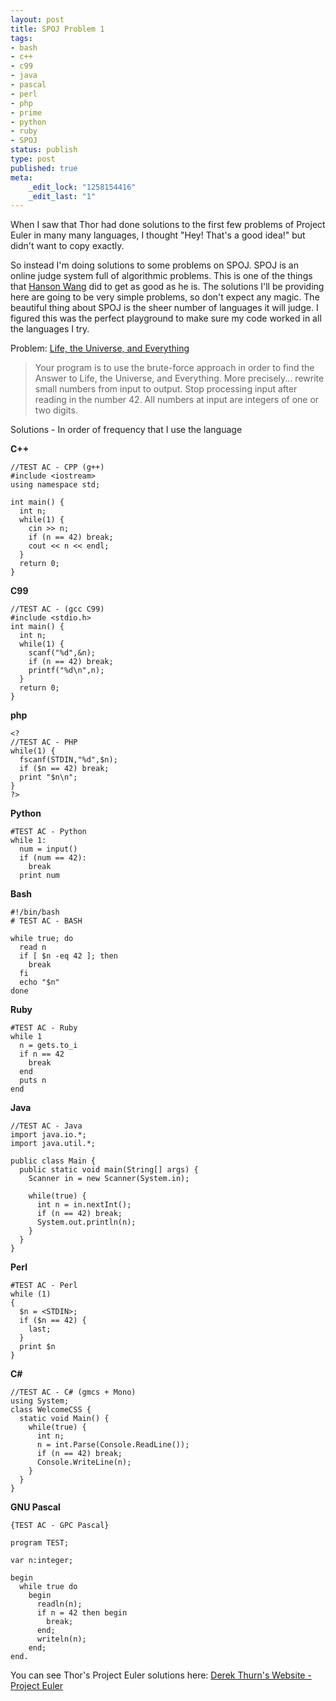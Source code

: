 ```yaml
--- 
layout: post
title: SPOJ Problem 1
tags: 
- bash
- c++
- c99
- java
- pascal
- perl
- php
- prime
- python
- ruby
- SPOJ
status: publish
type: post
published: true
meta: 
    _edit_lock: "1258154416"
    _edit_last: "1"
---
```

When I saw that Thor had done solutions to the first few problems of Project Euler in many many languages, I thought "Hey! That's a good idea!" but didn't want to copy exactly.

So instead I'm doing solutions to some problems on SPOJ.
SPOJ is an online judge system full of algorithmic problems. This is one of the things that <a href="http://www.topcoder.com/tc?module=MemberProfile&cr=22664055&tab=hs">Hanson Wang</a> did to get as good as he is. The solutions I'll be providing here are going to be very simple problems, so don't expect any magic. The beautiful thing about SPOJ is the sheer number of languages it will judge. I figured this was the perfect playground to make sure my code worked in all the languages I try.

Problem: <a href="http://www.spoj.pl/problems/TEST/"> Life, the Universe, and Everything</a>

<blockquote>
Your program is to use the brute-force approach in order to find the Answer to Life, the Universe, and Everything. More precisely... rewrite small numbers from input to output. Stop processing input after reading in the number 42. All numbers at input are integers of one or two digits.
</blockquote>
Solutions - In order of frequency that I use the language

<strong>C++</strong>

    //TEST AC - CPP (g++)
    #include <iostream>
    using namespace std;

    int main() {
      int n;
      while(1) {
        cin >> n;
        if (n == 42) break;
        cout << n << endl;
      }
      return 0;
    }

<strong>C99</strong>

    //TEST AC - (gcc C99)
    #include <stdio.h>
    int main() {
      int n;
      while(1) {
        scanf("%d",&n);
        if (n == 42) break;
        printf("%d\n",n);
      }
      return 0;
    }

<strong>php</strong>

    <?
    //TEST AC - PHP
    while(1) {
      fscanf(STDIN,"%d",$n);
      if ($n == 42) break;
      print "$n\n";
    }
    ?>

<strong>Python</strong>

    #TEST AC - Python
    while 1:
      num = input()
      if (num == 42):
        break
      print num

<strong>Bash</strong>

    #!/bin/bash
    # TEST AC - BASH

    while true; do
      read n
      if [ $n -eq 42 ]; then
        break
      fi
      echo "$n"
    done

<strong>Ruby</strong>

    #TEST AC - Ruby
    while 1
      n = gets.to_i
      if n == 42
        break
      end
      puts n
    end

<strong>Java</strong>

    //TEST AC - Java
    import java.io.*;
    import java.util.*;

    public class Main {
      public static void main(String[] args) {
        Scanner in = new Scanner(System.in);

        while(true) {
          int n = in.nextInt();
          if (n == 42) break;
          System.out.println(n);
        }
      }
    }

<strong>Perl</strong>

    #TEST AC - Perl
    while (1)
    {
      $n = <STDIN>;
      if ($n == 42) {
        last;
      }
      print $n
    }

<strong>C#</strong>

    //TEST AC - C# (gmcs + Mono)
    using System;
    class WelcomeCSS {
      static void Main() {
        while(true) {
          int n;
          n = int.Parse(Console.ReadLine());
          if (n == 42) break;
          Console.WriteLine(n);
        }
      }
    }

<strong>GNU Pascal</strong>

    {TEST AC - GPC Pascal}

    program TEST;

    var n:integer;

    begin
      while true do
        begin
          readln(n);
          if n = 42 then begin
            break;
          end;
          writeln(n);
        end;
    end.

You can see Thor's Project Euler solutions here: <a href="http://www.thurn.ca/category/project-euler/">Derek Thurn's Website - Project Euler</a>
